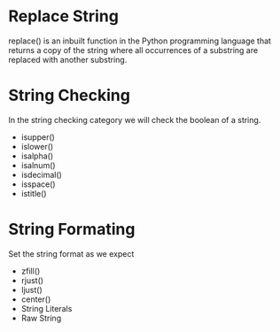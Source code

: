 # Replace String
replace() is an inbuilt function in the Python programming language that returns a copy of the string where all occurrences of a substring are replaced with another substring. 

# String Checking
In the string checking category we will check the boolean of a string.

* isupper()
* islower()
* isalpha()
* isalnum()
* isdecimal()
* isspace()
* istitle()

# String Formating
Set the string format as we expect
* zfill()
* rjust()
* ljust()
* center()
* String Literals
* Raw String
